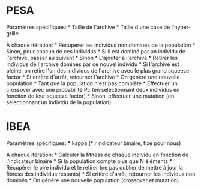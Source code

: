 # PESA

Paramètres spécifiques:
	* Taille de l'archive
	* Taille d'une case de l'hyper-grille

À chaque itération:
	* Récupérer les individus non dominés de la population
	* Sinon, pour chacun de ces individus
		* Si il est dominé par un individu de l'archive, passer au suivant
		* Sinon
			* L'ajouter à l'archive
			* Retirer les individus de l'archive dominés par ce nouvel individu
			* Si l'archive est pleine, on retire l'un des individus de l'archive avec le plus grand squeeze factor
	* Si critère d'arrêt, retourner l'archive
	* On génère une nouvelle population
	* Tant que la population n'est pas complète
		* Effectuer un crossover avec une probabilité Pc (en sélectionnant deux individus en fonction de leur squeeze factor)
		* Sinon, effectuer une mutation (en sélectionnant un individu de la population)

   
# IBEA
Paramètres spécifiques:
	* kappa
	(* l'indicateur binaire, fixé pour nous)

À chaque itération:
	* Calculer la fitness de chaque individu en fonction de l'indicateur binaire
	* Si la population compte plus que N éléments
		* Récupérer le pire individu et le retirer (ne pas oublier de mettre à jour la fitness des individus restants)
	* Si critère d'arrêt, retourner les individus non dominés
	* On génère une nouvelle population (crossover et mutation)
